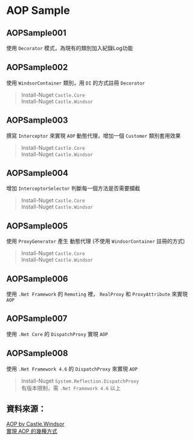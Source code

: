 # AOP Sample
## AOPSample001
使用 `Decorator` 模式，為現有的類別加入紀錄Log功能

## AOPSample002
使用 `WindsorContainer` 類別，用 `DI` 的方式註冊 `Decorator`
> Install-Nuget `Castle.Core`  
> Install-Nuget `Castle.Windsor`  

## AOPSample003
撰寫 `Interceptor` 來實現 `AOP` 動態代理，增加一個 `Customer` 類別套用效果
> Install-Nuget `Castle.Core`  
> Install-Nuget `Castle.Windsor`  

## AOPSample004
增加 `InterceptorSelector` 判斷每一個方法是否需要攔截
> Install-Nuget `Castle.Core`  
> Install-Nuget `Castle.Windsor`  

## AOPSample005
使用 `ProxyGenerator` 產生 動態代理 (不使用 `WindsorContainer` 註冊的方式)
> Install-Nuget `Castle.Core`  
> Install-Nuget `Castle.Windsor`  

## AOPSample006
使用 `.Net Framework` 的 `Remoting` 裡， `RealProxy` 和 `ProxyAttribute` 來實現 `AOP`

## AOPSample007
使用 `.Net Core` 的 `DispatchProxy` 實現 `AOP`

## AOPSample008
使用 `.Net Framework 4.6` 的 `DispatchProxy` 來實現 `AOP`
> Install-Nuget `System.Reflection.DispatchProxy`  
> 有版本限制，需 `.Net Framework 4.6` 以上  

## 資料來源：
[AOP by Castle.Windsor](https://dotblogs.com.tw/hatelove/2014/05/04/implementation-aop-by-castle_windsor)  
[實現 AOP 的幾種方式](https://www.cnblogs.com/zuowj/p/7501896.html)  